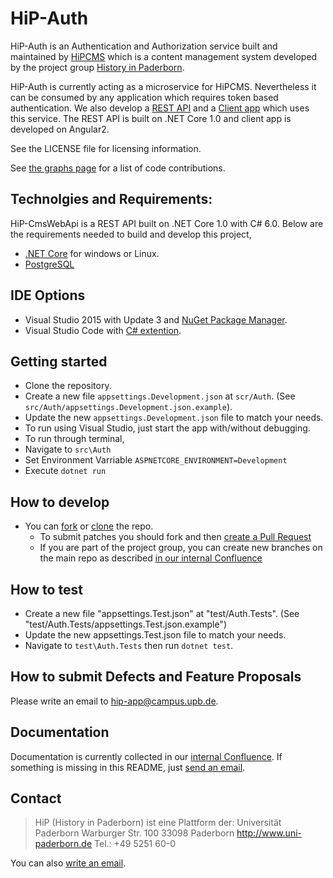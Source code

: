 HiP-Auth
======
HiP-Auth is an Authentication and Authorization service built and maintained by [HiPCMS](https://github.com/HiP-App/HiP-CmsWebApi) which is a content management system developed by the project group [History in 
Paderborn](http://is.uni-paderborn.de/fachgebiete/fg-engels/lehre/ss15/hip-app/pg-hip-app.html).

HiP-Auth is currently acting as a microservice for HiPCMS. Nevertheless it can be consumed by any application which requires token based authentication.
We also develop a [REST API](https://github.com/HiP-App/HiP-CmsWebApi) and a [Client app](https://github.com/HiP-App/HiP-CmsAngularApp) which uses this service. The REST API is built on .NET Core 1.0 and client app is developed on Angular2.

See the LICENSE file for licensing information.

See [the graphs page](https://github.com/HiP-App/HiP-Auth/graphs/contributors) 
for a list of code contributions.

## Technolgies and Requirements:
HiP-CmsWebApi is a REST API built on .NET Core 1.0 with C# 6.0. Below are the requirements needed to build and develop this project,
 * [.NET Core](https://www.microsoft.com/net/core#windows) for windows or Linux.
 * [PostgreSQL](http://www.postgresql.org/download/)

## IDE Options
 * Visual Studio 2015 with Update 3 and [NuGet Package Manager](https://www.nuget.org/). 
 * Visual Studio Code with [C# extention](https://marketplace.visualstudio.com/items?itemName=ms-vscode.csharp).
 
## Getting started

 * Clone the repository.
 * Create a new file `appsettings.Development.json` at `scr/Auth`. (See `src/Auth/appsettings.Development.json.example`).
 * Update the new `appsettings.Development.json` file to match your needs.
 * To run using Visual Studio, just start the app with/without debugging.
 * To run through terminal,
  * Navigate to `src\Auth`
  * Set Environment Varriable `ASPNETCORE_ENVIRONMENT=Development`
  * Execute `dotnet run`

## How to develop

 * You can [fork](https://help.github.com/articles/fork-a-repo/) or [clone](https://help.github.com/articles/cloning-a-repository/) the repo.
   * To submit patches you should fork and then [create a Pull Request](https://help.github.com/articles/using-pull-requests/)
   * If you are part of the project group, you can create new branches on the main repo as described [in our internal
     Confluence](http://atlassian-hip.cs.upb.de:8090/display/DCS/Conventions+for+git)

## How to test
 * Create a new file "appsettings.Test.json" at "test/Auth.Tests". (See "test/Auth.Tests/appsettings.Test.json.example")
 * Update the new appsettings.Test.json file to match your needs.
 * Navigate to `test\Auth.Tests` then run `dotnet test`.


## How to submit Defects and Feature Proposals

Please write an email to [hip-app@campus.upb.de](mailto:hip-app@campus.upb.de).

## Documentation

Documentation is currently collected in our [internal Confluence](http://atlassian-hip.cs.upb.de:8090/dashboard.action). If something is missing in 
this README, just [send an email](mailto:hip-app@campus.upb.de).


## Contact

> HiP (History in Paderborn) ist eine Plattform der:
> Universität Paderborn
> Warburger Str. 100
> 33098 Paderborn
> http://www.uni-paderborn.de
> Tel.: +49 5251 60-0

You can also [write an email](mailto:hip-app@campus.upb.de).
